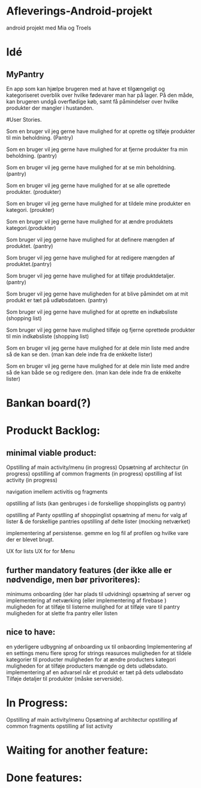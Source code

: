 # Afleverings-Android-projekt
android projekt med Mia og Troels

# Idé

## MyPantry

En app som kan hjælpe brugeren med at have et tilgængeligt og kategoriseret overblik over hvilke fødevarer man har på lager. 
På den måde, kan brugeren undgå overflødige køb, samt få påmindelser over hvilke produkter der mangler i hustanden.



#User Stories.

Som en bruger vil jeg gerne have mulighed for at oprette og tilføje produkter til min beholdning. (Pantry)

Som en bruger vil jeg gerne have mulighed for at fjerne produkter fra min beholdning. (pantry)

Som en bruger vil jeg gerne have mulighed for at se min beholdning. (pantry)

Som en bruger vil jeg gerne have mulighed for at se alle oprettede produkter. (produkter)

Som en bruger vil jeg gerne have mulighed for at tildele mine produkter en kategori. (proukter)

Som en bruger vil jeg gerne have mulighed for at ændre produktets kategori.(produkter)



Som bruger vil jeg gerne have mulighed for at definere mængden af produktet. (pantry)

Som bruger vil jeg gerne have mulighed for at redigere mængden af produktet.(pantry)

Som bruger vil jeg gerne have mulighed for at tilføje produktdetaljer. (pantry)

Som bruger vil jeg gerne have muligheden for at blive påmindet om at mit produkt er tæt på udløbsdatoen. (pantry)


Som bruger vil jeg gerne have mulighed for at oprette en indkøbsliste (shopping list)

Som bruger vil jeg gerne have mulighed tilføje og fjerne oprettede produkter til min indkøbsliste (shopping list)



Som en bruger vil jeg gerne have mulighed for at dele min liste med andre så de kan se den. (man kan dele inde fra de enkkelte lister)

Som en bruger vil jeg gerne have mulighed for at dele min liste med andre så de kan både se og redigere den. (man kan dele inde fra de enkkelte lister)




# Bankan board(?)


# Produckt Backlog:
## minimal viable product:

Opstilling af main activity/menu (in progress)
Opsætning af architectur (in progress)
opstilling af common fragments (in progress)
opstilling af list activity (in progress)

navigation imellem activitis og fragments

opstilling af lists (kan genbruges i de forskellige shoppinglists og pantry)

opstilling af Panty
opstlling af shoppinglist
opsætning af menu for valg af lister & de forskellige pantries
opstilling af delte lister (mocking netværket)

implementering af persistense. gemme en log fil af profilen og hvilke vare der er blevet brugt.

UX for lists
UX for for Menu


## further mandatory features (der ikke alle er nødvendige, men bør privoriteres):
minimums onboarding (der har plads til udvidning)
opsætning af server og implementering af netværking (eller implementering af firebase )
muligheden for at tilføje til listerne
mulighed for at tilføje vare til pantry
muligheden for at slette fra pantry eller listen



## nice to have:
en yderligere udbygning af onboarding
ux til onbaording
Implementering af en settings menu
flere sprog for strings reasurces
muligheden for at tildele kategorier til producter
muligheden for at ændre producters kategori
muligheden for at tilføje producters mængde og dets udløbsdato.
implementering af en advarsel når et produkt er tæt på dets udløbsdato
Tilføje detaljer til produkter (måske serverside).



# In Progress:
Opstilling af main activity/menu
Opsætning af architectur
opstilling af common fragments
opstilling af list activity

# Waiting for another feature:


# Done features:
